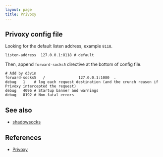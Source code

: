 ```yaml
---
layout: page
title: Privoxy
---
```


## Privoxy config file

Looking for the default listen address, example `8118`.

```
listen-address  127.0.0.1:8118 # default
```

Then, append `forward-socks5` directive at the bottom of config file.

```
# Add by d3vin
forward-socks5   /               127.0.0.1:1080  .
debug   1    # log each request destination (and the crunch reason if Privoxy intercepted the request)
debug   4096 # Startup banner and warnings
debug   8192 # Non-fatal errors
```

## See also

- [shadowsocks](/shadowsocks.html)

## References

- [Privoxy](https://www.privoxy.org/)